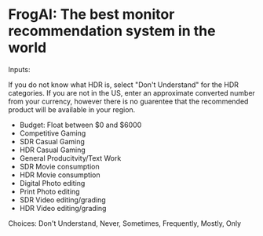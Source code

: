 # FrogAI: The best monitor recommendation system in the world

Inputs:

If you do not know what HDR is, select "Don't Understand" for the HDR categories. If you are not in the US, enter an approximate converted number from your currency, however there is no guarentee that the recommended product will be available in your region. 

* Budget: Float between $0 and $6000
* Competitive Gaming
* SDR Casual Gaming
* HDR Casual Gaming
* General Producitvity/Text Work 
* SDR Movie consumption
* HDR Movie consumption
* Digital Photo editing
* Print Photo editing
* SDR Video editing/grading
* HDR Video editing/grading

Choices: Don't Understand, Never, Sometimes, Frequently, Mostly, Only